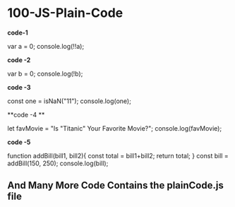 ﻿# 100-JS-Plain-Code
**code-1**

var a = 0;
console.log(!!a);

**code -2**

var b = 0;
console.log(!b);

**code -3**

const one = isNaN("11");
console.log(one);

**code -4 **

let favMovie = "Is \"Titanic\" Your Favorite Movie?";
console.log(favMovie);

**code -5**

function addBill(bill1, bill2){
    const total = bill1+bill2;
    return total;
}
const bill = addBill(150, 250);
console.log(bill);

## And Many More Code Contains the plainCode.js file

